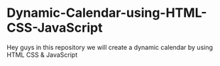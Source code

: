 # Dynamic-Calendar-using-HTML-CSS-JavaScript
Hey guys in this repository we will create a dynamic calendar by using HTML CSS &amp; JavaScript

